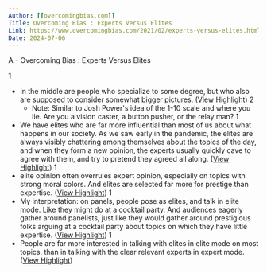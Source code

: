 ```yaml
---
Author: [[overcomingbias.com]]
Title: Overcoming Bias : Experts Versus Elites
Link: https://www.overcomingbias.com/2021/02/experts-versus-elites.html
Date: 2024-07-06
---
```

A - Overcoming Bias : Experts Versus Elites

1
- In the middle are people who specialize to some degree, but who also are supposed to consider somewhat bigger pictures. ([View Highlight](https://instapaper.com/read/1443968342/17439181))
2
    - Note: Similar to Josh Power's idea of the 1-10 scale and where you lie. Are you a vision caster, a button pusher, or the relay man?
1
- We have elites who are far more influential than most of us about what happens in our society. As we saw early in the pandemic, the elites are always visibly chattering among themselves about the topics of the day, and when they form a new opinion, the experts usually quickly cave to agree with them, and try to pretend they agreed all along. ([View Highlight](https://instapaper.com/read/1443968342/17439190))
1
- elite opinion often overrules expert opinion, especially on topics with strong moral colors. And elites are selected far more for prestige than expertise. ([View Highlight](https://instapaper.com/read/1443968342/17439194))
1
- My interpretation: on panels, people pose as elites, and talk in elite mode. Like they might do at a cocktail party. And audiences eagerly gather around panelists, just like they would gather around prestigious folks arguing at a cocktail party about topics on which they have little expertise. ([View Highlight](https://instapaper.com/read/1443968342/17439200))
1
- People are far more interested in talking with elites in elite mode on most topics, than in talking with the clear relevant experts in expert mode. ([View Highlight](https://instapaper.com/read/1443968342/17439211))
